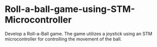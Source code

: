 # Roll-a-ball-game-using-STM-Microcontroller
Develop a Roll-a-Ball game. The game utilizes a joystick using an STM microcontroller for controlling the movement of the ball.
